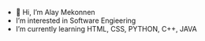 - 👋 Hi, I’m Alay Mekonnen
-  I’m interested in Software Engieering 
-  I’m currently learning HTML, CSS, PYTHON, C++, JAVA

<!---
alaymekonnen1/alaymekonnen1 is a ✨ special ✨ repository because its `README.md` (this file) appears on your GitHub profile.
You can click the Preview link to take a look at your changes.
--->
